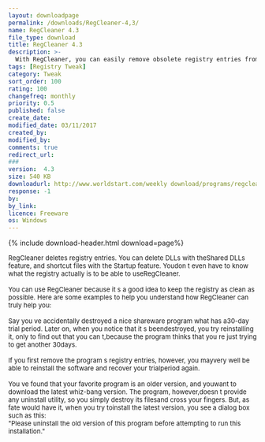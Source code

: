 ```yaml
---
layout: downloadpage
permalink: /downloads/RegCleaner-4,3/
name: RegCleaner 4.3
file_type: download
title: RegCleaner 4.3
description: >-
  With RegCleaner, you can easily remove obsolete registry entries from software that you may have deleted ages ago
tags: [Registry Tweak]
category: Tweak
sort_order: 100
rating: 100
changefreq: monthly
priority: 0.5
published: false
create_date: 
modified_date: 03/11/2017
created_by: 
modified_by: 
comments: true
redirect_url: 
### 
version:  4.3
size: 540 KB
downloadurl: http://www.worldstart.com/weekly download/programs/regcleaner.exe
response: -1
by: 
by_link: 
licence: Freeware
os: Windows
---
```


{% include download-header.html download=page%}

<p style="fix-download-text !important">
<p><font size="2"><p>RegCleaner deletes registry entries. You can delete DLLs with theShared DLLs feature, and shortcut files with the Startup feature. Youdon t even have to know what the registry actually is to be able to useRegCleaner. <br />
<br />
You can use RegCleaner because it s a good idea to keep the registry as clean as possible. Here are some examples to help you understand how RegCleaner can truly help you:<br />
<br />
Say you ve accidentally destroyed a nice shareware program what has a30-day trial period. Later on, when you notice that it s beendestroyed, you try reinstalling it, only to find out that you can t,because the program thinks that you re just trying to get another 30days. <br />
<br />
If you first remove the program s registry entries, however, you mayvery well be able to reinstall the software and recover your trialperiod again.<br />
<br />
You ve found that your favorite program is an older version, and youwant to download the latest whiz-bang version. The program, however,doesn t provide any uninstall utility, so you simply destroy its filesand cross your fingers. But, as fate would have it, when you try toinstall the latest version, you see a dialog box such as this:<br />
"Please uninstall the old version of this program before attempting to run this installation."</p></p></p>
